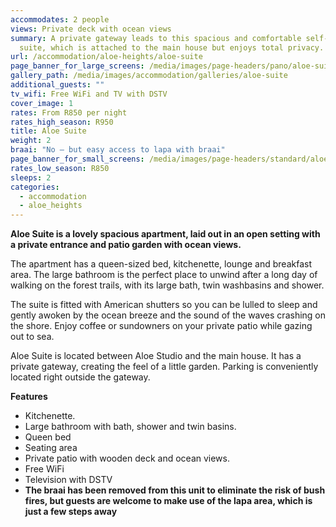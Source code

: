 ```yaml
---
accommodates: 2 people
views: Private deck with ocean views
summary: A private gateway leads to this spacious and comfortable self-catering
  suite, which is attached to the main house but enjoys total privacy.
url: /accommodation/aloe-heights/aloe-suite
page_banner_for_large_screens: /media/images/page-headers/pano/aloe-suite.jpg
gallery_path: /media/images/accommodation/galleries/aloe-suite
additional_guests: ""
tv_wifi: Free WiFi and TV with DSTV
cover_image: 1
rates: From R850 per night
rates_high_season: R950
title: Aloe Suite
weight: 2
braai: "No – but easy access to lapa with braai"
page_banner_for_small_screens: /media/images/page-headers/standard/aloe-suite.jpg
rates_low_season: R850
sleeps: 2
categories:
  - accommodation
  - aloe_heights
---
```


__Aloe Suite is a lovely spacious apartment, laid out in an open setting with a private entrance and patio garden with ocean views\.__

The apartment has a queen\-sized bed, kitchenette, lounge and breakfast area\. The large bathroom is the perfect place to unwind after a long day of walking on the forest trails, with its large bath, twin washbasins and shower\.

The suite is fitted with American shutters so you can be lulled to sleep and gently awoken by the ocean breeze and the sound of the waves crashing on the shore\. Enjoy coffee or sundowners on your private patio while gazing out to sea\.

Aloe Suite is located between Aloe Studio and the main house\. It has a private gateway, creating the feel of a little garden\. Parking is conveniently located right outside the gateway\. 

__Features__

- Kitchenette\.
- Large bathroom with bath, shower and twin basins\.
- Queen bed
- Seating area
- Private patio with wooden deck and ocean views\.
- Free WiFi
- Television with DSTV
- __The braai has been removed from this unit to eliminate the risk of bush fires, but guests are welcome to make use of the lapa area, which is just a few steps away__